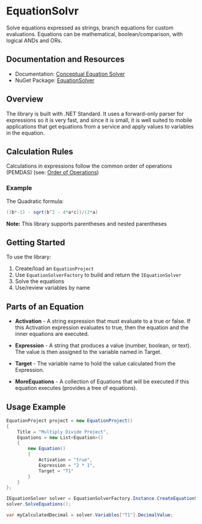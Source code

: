 # EquationSolvr
Solve equations expressed as strings, branch equations for custom evaluations. Equations can be mathematical, boolean/comparison, with logical ANDs and ORs. 

## Documentation and Resources

- Documentation: [Conceptual Equation Solver](http://www.bluejaysvc.com/OpenSource/ConceptualEquationSolver)
- NuGet Package: [EquationSolver](https://www.nuget.org/packages/EquationSolver/)

## Overview

The library is built with .NET Standard. It uses a forward-only parser for expressions so it is very fast, and since it is small, it is well suited to mobile applications that get equations from a service and apply values to variables in the equation.

## Calculation Rules

Calculations in expressions follow the common order of operations (PEMDAS) (see: [Order of Operations](https://study.com/academy/lesson/order-of-operations.html))

### Example

The Quadratic formula: 
```csharp
((b*-1) - sqrt(b^2 - 4*a*c))/(2*a)
```

**Note:** This library supports parentheses and nested parentheses

## Getting Started

To use the library:
1. Create/load an `EquationProject`
2. Use `EquationSolverFactory` to build and return the `IEquationSolver`
3. Solve the equations
4. Use/review variables by name

## Parts of an Equation

* **Activation** - A string expression that must evaluate to a true or false. If this Activation expression evaluates to true, then the equation and the inner equations are executed.

* **Expression** - A string that produces a value (number, boolean, or text). The value is then assigned to the variable named in Target.

* **Target** - The variable name to hold the value calculated from the Expression.

* **MoreEquations** - A collection of Equations that will be executed if this equation executes (provides a tree of equations).

## Usage Example

```csharp
EquationProject project = new EquationProject()
{
    Title = "Multiply Divide Project",
    Equations = new List<Equation>()
    {
        new Equation()
        {
            Activation = "true",
            Expression = "2 * 1",
            Target = "T1"
        }
    }
};

IEquationSolver solver = EquationSolverFactory.Instance.CreateEquationSolver(project);
solver.SolveEquations();

var myCalculatedDecimal = solver.Variables["T1"].DecimalValue;
```
